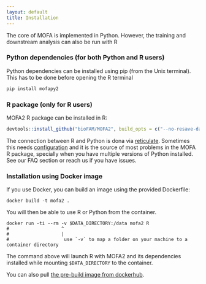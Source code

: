 ```yaml
---
layout: default
title: Installation
---
```


The core of MOFA is implemented in Python. However, the training and downstream analysis can also be run with R

### Python dependencies (for both Python and R users)

Python dependencies can be installed using pip (from the Unix terminal). This has to be done before opening the R terminal

```r
pip install mofapy2
```

### R package (only for R users)

MOFA2 R package can be installed in R:

```r
devtools::install_github("bioFAM/MOFA2", build_opts = c("--no-resave-data --no-build-vignettes"))
```

The connection between R and Python is dona via [reticulate](ttps://rstudio.github.io/reticulate). Sometimes this needs [configuration]((https://rstudio.github.io/reticulate/reference/use_python.html)) and it is the source of most problems in the MOFA R package, specially when you have multiple versions of Python installed. See our FAQ section or reach us if you have issues.

### Installation using Docker image

If you use Docker, you can build an image using the provided Dockerfile:

```
docker build -t mofa2 .
```

You will then be able to use R or Python from the container. 

```
docker run -ti --rm -v $DATA_DIRECTORY:/data mofa2 R
#                   ^
#                   |
#                    use `-v` to map a folder on your machine to a container directory
```

The command above will launch R with MOFA2 and its dependencies installed while mounting `$DATA_DIRECTORY` to the container.

You can also pull [the pre-build image from dockerhub](https://hub.docker.com/r/gtca/mofa2).
